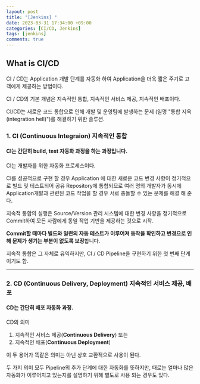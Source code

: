 ```yaml
---
layout: post
title: "[Jenkins] "
date: 2023-03-31 17:34:00 +09:00
categories: [CI/CD, Jenkins]
tags: [jenkins]
comments: true
---
```


## What is CI/CD

CI / CD는 Application 개발 단계를 자동화 하여 Application을 더욱 짧은 주기로 고객에게 제공하는 방법이다.

CI / CD의 기본 개념은 지속적인 통합, 지속적인 서비스 제공, 지속적인 배포이다.

CI/CD는 새로운 코드 통합으로 인해 개발 및 운영팀에 발생하는 문제
(일명 "통합 지옥(integration hell)")를 해결하기 위한 솔루션.
<!-- 
![RedHat](https://www.redhat.com/rhdc/managed-files/styles/wysiwyg_full_width/private/ci-cd-flow-desktop.png?itok=NNRD1Zj0){:style="background-color: '#fff'"} -->

### 1. CI (Continuous Integraion) **지속적인 통합**

#### CI는 간단히 build, test 자동화 과정을 하는 과정입니다.

CI는 개발자를 위한 자동화 프로세스이다. 

CI를 성공적으로 구현 할 경우  Application 에 대한 새로운 코드 변경 사항이 정기적으로 빌드 및 테스트되어 공유 Repository에 통합되므로 여러 명의 개발자가 동시에 Application개발과 관련된 코드 작업을 할 경우 서로 충돌할 수 있는 문제를 해결 해 준다.

지속적 통합의 실행은 Source/Version 관리 시스템에 대한 변경 사항을 정기적으로 Commit하여 모든 사람에게 동일 작업 기반을 제공하는 것으로 시작.

**Commit할 때마다 빌드와 일련의 자동 테스트가 이루어져 동작을 확인하고 변경으로 인해 문제가 생기는 부분이 없도록 보장**합니다.

지속적 통합은 그 자체로 유익하지만, CI / CD Pipeline을 구현하기 위한 첫 번째 단계이기도 함.

---

### 2. **CD (Continuous Delivery, Deployment) 지속적인 서비스 제공, 배포**

#### CD는 간단히 배포 자동화 과정.

CD의 의미

1. 지속적인 서비스 제공(**Continuous Delivery**)  또는
2. 지속적인 배포(**Continuous Deployment**)

이 두 용어가 똑같은 의미는 아닌 상호 교환적으로 사용이 된다.

두 가지 의미 모두 Pipeline의 추가 단계에 대한 자동화를 뜻하지만, 때로는 얼마나 많은 자동화가 이루어지고 있는지를 설명하기 위해 별도로 사용 되는 경우도 있다.
